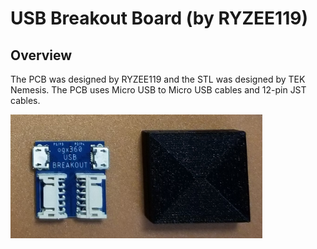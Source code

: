 # USB Breakout Board (by RYZEE119)

## Overview

The PCB was designed by RYZEE119 and the STL was designed by TEK Nemesis.  The PCB uses Micro USB to Micro USB cables and 12-pin JST cables.

<img src="./Images/USB_Breakout_Board.jpg" width="80%"/> 
